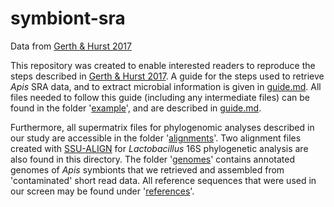 # symbiont-sra
Data from [Gerth & Hurst 2017](http://dx.doi.org/10.7717/peerj.3529)

This repository was created to enable interested readers to reproduce the steps described in [Gerth & Hurst 2017](https://github.com/gerthmicha/symbiont-sra/). A guide for the steps used to retrieve *Apis* SRA data, and to extract microbial information is given in [guide.md](https://github.com/gerthmicha/symbiont-sra/blob/master/guide.md). All files needed to follow this guide (including any intermediate files) can be found in the folder '[example](https://github.com/gerthmicha/symbiont-sra/tree/master/example)', and are described in [guide.md](https://github.com/gerthmicha/symbiont-sra/blob/master/guide.md). 

Furthermore, all supermatrix files for phylogenomic analyses described in our study are accessible in the folder '[alignments](https://github.com/gerthmicha/symbiont-sra/tree/master/alignments)'. Two alignment files created with [SSU-ALIGN](http://eddylab.org/software/ssu-align/) for *Lactobacillus* 16S phylogenetic analysis are also found in this directory. 
The folder '[genomes](https://github.com/gerthmicha/symbiont-sra/tree/master/genomes)' contains annotated genomes of *Apis* symbionts that we retrieved and assembled from 'contaminated' short read data.
All reference sequences that were used in our screen may be found under '[references](https://github.com/gerthmicha/symbiont-sra/tree/master/references)'.
